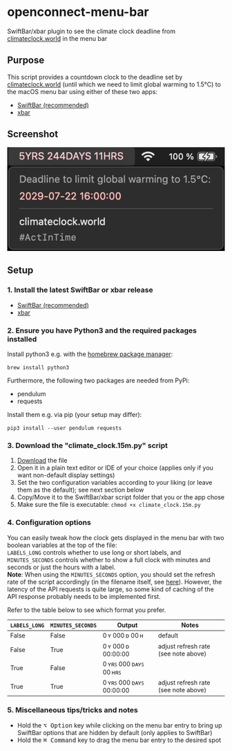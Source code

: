 # openconnect-menu-bar

SwiftBar/xbar plugin to see the climate clock deadline from [climateclock.world](https://climateclock.world/) in the menu bar


## Purpose

This script provides a countdown clock to the deadline set by [climateclock.world](https://climateclock.world/) (until which we need to limit global warming to 1.5°C) to the macOS menu bar using either of these two apps:
- [SwiftBar (recommended)](https://github.com/swiftbar/SwiftBar)
- [xbar](https://xbarapp.com/)


## Screenshot

![Screenshot](./screenshot.png)


## Setup

### 1. Install the latest SwiftBar or xbar release

- [SwiftBar (recommended)](https://github.com/swiftbar/SwiftBar)
- [xbar](https://xbarapp.com/)


### 2. Ensure you have Python3 and the required packages installed

Install python3 e.g. with the [homebrew package manager](https://brew.sh):
```shell
brew install python3
```

Furthermore, the following two packages are needed from PyPi:
- pendulum
- requests

Install them e.g. via pip (your setup may differ):
```shell
pip3 install --user pendulum requests
```


### 3. Download the "climate_clock.15m.py" script

1. [Download](https://github.com/niklasbogensperger/climate-clock-menu-bar/blob/main/climate_clock.15m.py) the file
2. Open it in a plain text editor or IDE of your choice (applies only if you want non-default display settings)
3. Set the two configuration variables according to your liking (or leave them as the default); see next section below
4. Copy/Move it to the SwiftBar/xbar script folder that you or the app chose
5. Make sure the file is executable: `chmod +x climate_clock.15m.py`


### 4. Configuration options

You can easily tweak how the clock gets displayed in the menu bar with two boolean variables at the top of the file:<br />
`LABELS_LONG` controls whether to use long or short labels, and `MINUTES_SECONDS` controls whether to show a full clock with minutes and seconds or just the hours with a label.<br />
**Note**: When using the `MINUTES_SECONDS` option, you should set the refresh rate of the script accordingly (in the filename itself, see [here](https://github.com/swiftbar/SwiftBar#plugin-naming)). However, the latency of the API requests is quite large, so some kind of caching of the API response probably needs to be implemented first.

Refer to the table below to see which format you prefer.

| `LABELS_LONG` | `MINUTES_SECONDS` | Output                  | Notes                                |
| ------------- | ----------------- | ----------------------- | ------------------------------------ |
| False         | False             | 0 ʏ 000 ᴅ 00 ʜ          | default                              |
| False         | True              | 0 ʏ 000 ᴅ 00:00:00      | adjust refresh rate (see note above) |
| True          | False             | 0 ʏʀꜱ 000 ᴅᴀʏꜱ 00 ʜʀꜱ   |                                      |
| True          | True              | 0 ʏʀꜱ 000 ᴅᴀʏꜱ 00:00:00 | adjust refresh rate (see note above) |


### 5. Miscellaneous tips/tricks and notes

- Hold the <kbd>⌥ Option</kbd> key while clicking on the menu bar entry to bring up SwiftBar options that are hidden by default (only applies to SwiftBar)
- Hold the <kbd>⌘ Command</kbd> key to drag the menu bar entry to the desired spot
